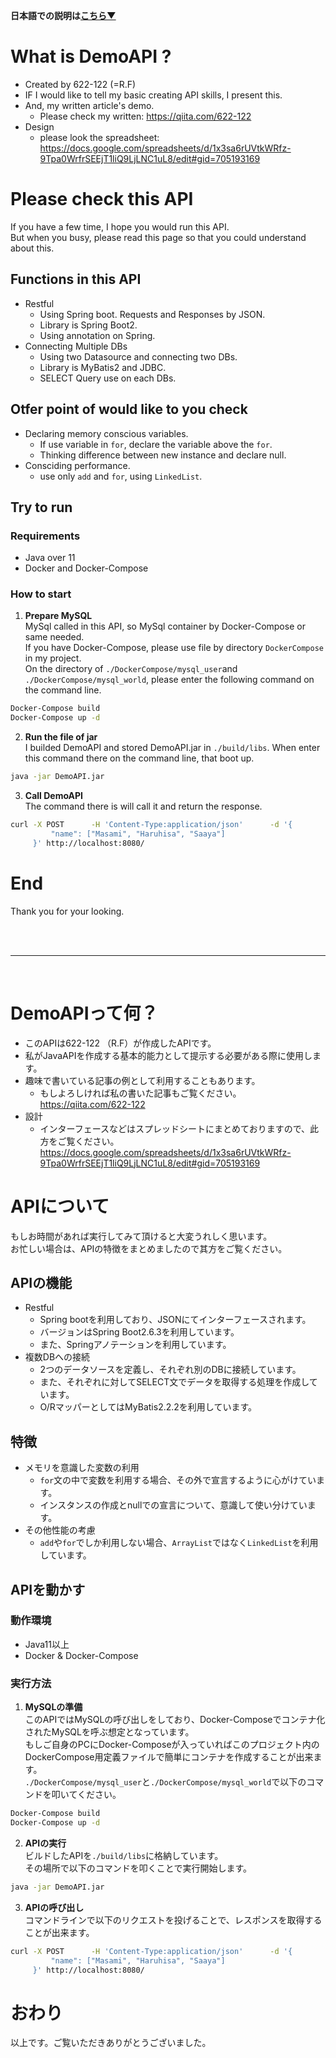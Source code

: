 **日本語での説明は[こちら▼](https://github.com/622-112/DemoAPI/new/main?readme=1#demoapi%E3%81%A3%E3%81%A6%E4%BD%95)**

# What is DemoAPI ?
- Created by 622-122 (=R.F)
- IF I would like to tell my basic creating API skills, I present this.
- And, my written article's demo.
  * Please check my written: https://qiita.com/622-122
- Design
  * please look the spreadsheet: https://docs.google.com/spreadsheets/d/1x3sa6rUVtkWRfz-9Tpa0WrfrSEEjT1liQ9LjLNC1uL8/edit#gid=705193169

# Please check this API
If you have a few time, I hope you would run this API.<br>
But when you busy, please read this page so that you could understand about this.

## Functions in this API
- Restful
  * Using Spring boot. Requests and Responses by JSON.
  * Library is Spring Boot2.
  * Using annotation on Spring.
- Connecting Multiple DBs
  * Using two Datasource and connecting two DBs.
  * Library is MyBatis2 and JDBC.
  * SELECT Query use on each DBs. 

## Otfer point of would like to you check
- Declaring memory conscious variables.
  * If use variable in `for`, declare the variable above the `for`.
  * Thinking difference between new instance and declare null.
- Consciding performance.
  * use only `add` and `for`, using `LinkedList`.

## Try to run
### Requirements
- Java over 11
- Docker and Docker-Compose
### How to start
1. **Prepare MySQL**<br>
MySql called in this API, so MySql container by Docker-Compose or same needed.<br>
If you have Docker-Compose, please use file by directory `DockerCompose` in my project.<br>
On the directory of `./DockerCompose/mysql_user`and `./DockerCompose/mysql_world`, please enter the following command on the command line.

```bash
Docker-Compose build
Docker-Compose up -d
```

2. **Run the file of jar**<br>
I builded DemoAPI and stored DemoAPI.jar in `./build/libs`.
When enter this command there on the command line, that boot up.

```bash
java -jar DemoAPI.jar
```

3. **Call DemoAPI**<br>
The command there is will call it and return the response.
```bash
curl -X POST      -H 'Content-Type:application/json'      -d '{
         "name": ["Masami", "Haruhisa", "Saaya"]
     }' http://localhost:8080/
```
# End
Thank you for your looking.

<br>
<br>
<hr>
<br>

# DemoAPIって何？
- このAPIは622-122 （R.F）が作成したAPIです。
- 私がJavaAPIを作成する基本的能力として提示する必要がある際に使用します。
- 趣味で書いている記事の例として利用することもあります。
  * もしよろしければ私の書いた記事もご覧ください。<br>
https://qiita.com/622-122
- 設計
  * インターフェースなどはスプレッドシートにまとめておりますので、此方をご覧ください。<br>
https://docs.google.com/spreadsheets/d/1x3sa6rUVtkWRfz-9Tpa0WrfrSEEjT1liQ9LjLNC1uL8/edit#gid=705193169

# APIについて
もしお時間があれば実行してみて頂けると大変うれしく思います。<br>
お忙しい場合は、APIの特徴をまとめましたので其方をご覧ください。

## APIの機能
- Restful
  * Spring bootを利用しており、JSONにてインターフェースされます。
  * バージョンはSpring Boot2.6.3を利用しています。
  * また、Springアノテーションを利用しています。
- 複数DBへの接続
  * 2つのデータソースを定義し、それぞれ別のDBに接続しています。
  * また、それぞれに対してSELECT文でデータを取得する処理を作成しています。
  * O/RマッパーとしてはMyBatis2.2.2を利用しています。 

## 特徴
- メモリを意識した変数の利用
  * `for`文の中で変数を利用する場合、その外で宣言するように心がけています。
  * インスタンスの作成とnullでの宣言について、意識して使い分けています。
- その他性能の考慮
  * `add`や`for`でしか利用しない場合、`ArrayList`ではなく`LinkedList`を利用しています。

## APIを動かす
### 動作環境
- Java11以上
- Docker & Docker-Compose
### 実行方法
1. **MySQLの準備**<br>
このAPIではMySQLの呼び出しをしており、Docker-Composeでコンテナ化されたMySQLを呼ぶ想定となっています。<br>
もしご自身のPCにDocker-Composeが入っていればこのプロジェクト内のDockerCompose用定義ファイルで簡単にコンテナを作成することが出来ます。<br>
`./DockerCompose/mysql_user`と`./DockerCompose/mysql_world`で以下のコマンドを叩いてください。

```bash
Docker-Compose build
Docker-Compose up -d
```

2. **APIの実行**<br>
ビルドしたAPIを`./build/libs`に格納しています。<br>
その場所で以下のコマンドを叩くことで実行開始します。

```bash
java -jar DemoAPI.jar
```

3. **APIの呼び出し**<br>
コマンドラインで以下のリクエストを投げることで、レスポンスを取得することが出来ます。

```bash
curl -X POST      -H 'Content-Type:application/json'      -d '{
         "name": ["Masami", "Haruhisa", "Saaya"]
     }' http://localhost:8080/
```
# おわり
以上です。ご覧いただきありがとうございました。
